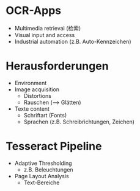 # OCR-Apps
- Multimedia retrieval (检索) 
- Visual input and access 
- Industrial automation (z.B. Auto-Kennzeichen) 

# Herausforderungen 
- Environment 
- Image acquisition 
	- Distortions 
	- Rauschen (--> Glätten) 
- Texte content 
	- Schriftart (Fonts) 
	- Sprachen (z.B. Schreibrichtungen, Zeichen) 

# Tesseract Pipeline 
- Adaptive Thresholding 
	- z.B. Beleuchtungen 
- Page Layout Analysis 
	- Text-Bereiche 

